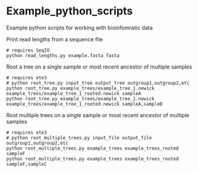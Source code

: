 # Example_python_scripts
Example python scripts for working with bioinfomratic data

Print read lengths from a sequence file
```
# requires SeqIO
python read_lengths.py example.fasta fasta
```

Root a tree on a single sample or most recent ancestor of multiple samples
```
# requires ete3
# python root_tree.py input_tree output_tree outgroup1,outgroup2,etc
python root_tree.py example_trees/example_tree_1.newick example_trees/example_tree_1_rooted.newick sampleA
python root_tree.py example_trees/example_tree_1.newick example_trees/example_tree_1_rooted.newick sampleA,sampleD
```


Root multiple trees on a single sample or most recent ancestor of multiple samples
```
# requires ete3
# python root_multiple_trees.py input_file output_file outgroup1,outgroup2,etc
python root_multiple_trees.py example_trees example_trees_rooted sampleF
python root_multiple_trees.py example_trees example_trees_rooted sampleF,sampleC
```
